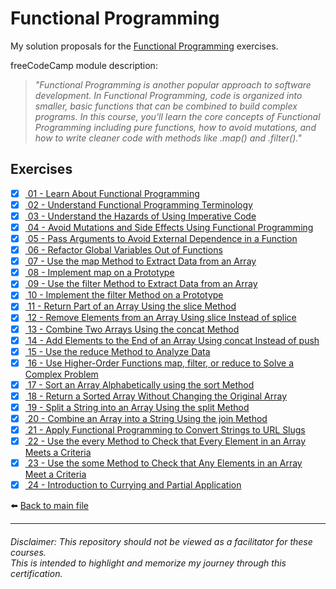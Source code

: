 # Functional Programming

My solution proposals for
the [Functional Programming](https://www.freecodecamp.org/learn/javascript-algorithms-and-data-structures/#functional-programming)
exercises.

freeCodeCamp module description:
> *"Functional Programming is another popular approach to software development. In Functional Programming, code is organized into smaller, basic functions that can be combined to build complex programs. In this course, you'll learn the core concepts of Functional Programming including pure functions, how to avoid mutations, and how to write cleaner code with methods like .map() and .filter()."*

## Exercises

- [X] [ 01 - Learn About Functional Programming](01-learn-about-functional-programming.js)
- [X] [ 02 - Understand Functional Programming Terminology](02-understand-functional-programming-terminology.js)
- [X] [ 03 - Understand the Hazards of Using Imperative Code](03-understand-the-hazards-of-using-imperative-code.js)
- [X] [ 04 - Avoid Mutations and Side Effects Using Functional Programming](04-avoid-mutations-and-side-effects-using-functional-programming.js)
- [X] [ 05 - Pass Arguments to Avoid External Dependence in a Function](05-pass-arguments-to-avoid-external-dependence-in-a-function.js)
- [X] [ 06 - Refactor Global Variables Out of Functions](06-refactor-global-variables-out-of-functions.js)
- [X] [ 07 - Use the map Method to Extract Data from an Array](07-use-the-map-method-to-extract-data-from-an-array.js)
- [X] [ 08 - Implement map on a Prototype](08-implement-map-on-a-prototype.js)
- [X] [ 09 - Use the filter Method to Extract Data from an Array](09-use-the-filter-method-to-extract-data-from-an-array.js)
- [X] [ 10 - Implement the filter Method on a Prototype](10-implement-the-filter-method-on-a-prototype.js)
- [X] [ 11 - Return Part of an Array Using the slice Method](11-return-part-of-an-array-using-the-slice-method.js)
- [X] [ 12 - Remove Elements from an Array Using slice Instead of splice](12-remove-elements-from-an-array-using-slice-instead-of-splice.js)
- [X] [ 13 - Combine Two Arrays Using the concat Method](13-combine-two-arrays-using-the-concat-method.js)
- [X] [ 14 - Add Elements to the End of an Array Using concat Instead of push](14-add-elements-to-the-end-of-an-array-using-concat-instead-of-push.js)
- [X] [ 15 - Use the reduce Method to Analyze Data](15-use-the-reduce-method-to-analyze-data.js)
- [X] [ 16 - Use Higher-Order Functions map, filter, or reduce to Solve a Complex Problem](16-use-higher-order-functions-map-filter-or-reduce-to-solve-a-complex-problem.js)
- [X] [ 17 - Sort an Array Alphabetically using the sort Method](17-sort-an-array-alphabetically-using-the-sort-method.js)
- [X] [ 18 - Return a Sorted Array Without Changing the Original Array](18-return-a-sorted-array-without-changing-the-original-array.js)
- [X] [ 19 - Split a String into an Array Using the split Method](19-split-a-string-into-an-array-using-the-split-method.js)
- [X] [ 20 - Combine an Array into a String Using the join Method](20-combine-an-array-into-a-string-using-the-join-method.js)
- [X] [ 21 - Apply Functional Programming to Convert Strings to URL Slugs](21-apply-functional-programming-to-convert-strings-to-url-slugs.js)
- [X] [ 22 - Use the every Method to Check that Every Element in an Array Meets a Criteria](22-use-the-every-method-to-check-that-every-element-in-an-array-meets-a-criteria.js)
- [X] [ 23 - Use the some Method to Check that Any Elements in an Array Meet a Criteria](23-use-the-some-method-to-check-that-any-elements-in-an-array-meet-a-criteria.js)
- [X] [ 24 - Introduction to Currying and Partial Application](24-introduction-to-currying-and-partial-application.js)

⬅️ [Back to main file](../README.md)

---

###### Disclaimer: This repository should not be viewed as a facilitator for these courses. <br> This is intended to highlight and memorize my journey through this certification.